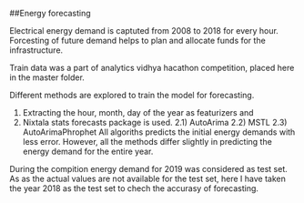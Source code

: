 ##Energy forecasting 

Electrical energy demand is captuted from 2008 to 2018 for every hour.
Forcesting of future demand helps to plan and allocate funds for the infrastructure.

Train data was a part of analytics vidhya hacathon competition, placed here in the master folder.

Different methods are explored to train the model for forecasting.
1) Extracting the hour, month, day of the year as featurizers and
2) Nixtala stats forecasts package is used.
   2.1) AutoArima
   2.2) MSTL
   2.3) AutoArimaPhrophet
All algoriths predicts the initial energy demands with less error.
However, all the methods differ slightly in predicting the energy demand for the entire year. 


During the compition energy demand for 2019 was considered as test set.
As as the actual values are not available for the test set, here I have taken the
year 2018 as the test set to chech the accurasy of forecasting. 



